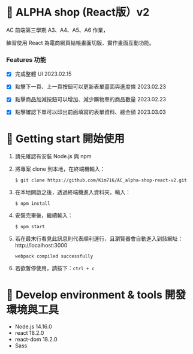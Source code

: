 # 👖 ALPHA shop (React版）v2

AC 前端第三學期 A3、A4、A5、A6 作業，

練習使用 React 為電商網頁結帳畫面切版、實作畫面互動功能。

### Features 功能

- [x] 完成整體 UI 2023.02.15
- [x] 點擊下一頁、上一頁按鈕可以更新表單畫面與進度條 2023.02.23
- [x] 點擊商品加減按鈕可以增加、減少購物車的商品數量 2023.02.23
- [x] 點擊確認下單可以印出前面填寫的表單資料、總金額 2023.03.03


# 🚀 Getting start 開始使用

1. 請先確認有安裝 Node.js 與 npm

2. 將專案 clone 到本地，在終端機輸入：

   ```
   $ git clone https://github.com/Kim716/AC_alpha-shop-react-v2.git
   ```

3. 在本地開啟之後，透過終端機進入資料夾，輸入：

   ```
   $ npm install
   ```

4. 安裝完畢後，繼續輸入：

   ```
   $ npm start
   ```

5. 若在最末行看見此訊息則代表順利運行，且瀏覽器會自動進入到該網址：http://localhost:3000

   ```
   webpack compiled successfully
   ```

6. 若欲暫停使用，請按下：`ctrl + c`

# 🔧 Develop environment & tools 開發環境與工具

- Node.js 14.16.0
- react 18.2.0
- react-dom 18.2.0
- Sass
